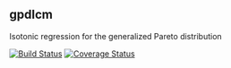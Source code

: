<!-- README.md is generated from README.Rmd. Please edit that file -->
gpdIcm
------

Isotonic regression for the generalized Pareto distribution

[![Build Status](https://travis-ci.org/MartinRoth/gpdIcm.png?branch=master)](https://travis-ci.org/MartinRoth/gpdIcm) [![Coverage Status](https://img.shields.io/codecov/c/github/MartinRoth/gpdIcm/master.svg)](https://codecov.io/github/MartinRoth/gpdIcm?branch=master)
